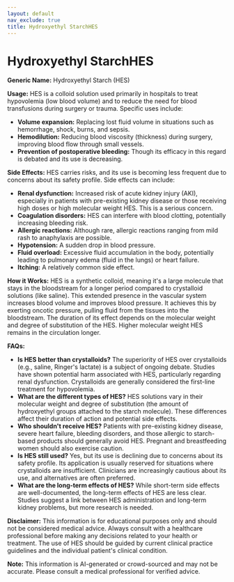 ```yaml
---
layout: default
nav_exclude: true
title: Hydroxyethyl StarchHES
---
```


# Hydroxyethyl StarchHES

**Generic Name:** Hydroxyethyl Starch (HES)

**Usage:**  HES is a colloid solution used primarily in hospitals to treat hypovolemia (low blood volume) and to reduce the need for blood transfusions during surgery or trauma.  Specific uses include:

* **Volume expansion:**  Replacing lost fluid volume in situations such as hemorrhage, shock, burns, and sepsis.
* **Hemodilution:**  Reducing blood viscosity (thickness) during surgery, improving blood flow through small vessels.
* **Prevention of postoperative bleeding:**  Though its efficacy in this regard is debated and its use is decreasing.

**Side Effects:** HES carries risks, and its use is becoming less frequent due to concerns about its safety profile.  Side effects can include:

* **Renal dysfunction:**  Increased risk of acute kidney injury (AKI), especially in patients with pre-existing kidney disease or those receiving high doses or high molecular weight HES.  This is a serious concern.
* **Coagulation disorders:**  HES can interfere with blood clotting, potentially increasing bleeding risk.
* **Allergic reactions:**  Although rare, allergic reactions ranging from mild rash to anaphylaxis are possible.
* **Hypotension:**  A sudden drop in blood pressure.
* **Fluid overload:**  Excessive fluid accumulation in the body, potentially leading to pulmonary edema (fluid in the lungs) or heart failure.
* **Itching:**  A relatively common side effect.

**How it Works:** HES is a synthetic colloid, meaning it's a large molecule that stays in the bloodstream for a longer period compared to crystalloid solutions (like saline).  This extended presence in the vascular system increases blood volume and improves blood pressure.  It achieves this by exerting oncotic pressure, pulling fluid from the tissues into the bloodstream.  The duration of its effect depends on the molecular weight and degree of substitution of the HES.  Higher molecular weight HES remains in the circulation longer.

**FAQs:**

* **Is HES better than crystalloids?**  The superiority of HES over crystalloids (e.g., saline, Ringer's lactate) is a subject of ongoing debate.  Studies have shown potential harm associated with HES, particularly regarding renal dysfunction.  Crystalloids are generally considered the first-line treatment for hypovolemia.
* **What are the different types of HES?**  HES solutions vary in their molecular weight and degree of substitution (the amount of hydroxyethyl groups attached to the starch molecule). These differences affect their duration of action and potential side effects.
* **Who shouldn't receive HES?**  Patients with pre-existing kidney disease, severe heart failure, bleeding disorders, and those allergic to starch-based products should generally avoid HES.  Pregnant and breastfeeding women should also exercise caution.
* **Is HES still used?**  Yes, but its use is declining due to concerns about its safety profile.  Its application is usually reserved for situations where crystalloids are insufficient.  Clinicians are increasingly cautious about its use, and alternatives are often preferred.
* **What are the long-term effects of HES?**  While short-term side effects are well-documented, the long-term effects of HES are less clear.  Studies suggest a link between HES administration and long-term kidney problems, but more research is needed.

**Disclaimer:** This information is for educational purposes only and should not be considered medical advice. Always consult with a healthcare professional before making any decisions related to your health or treatment.  The use of HES should be guided by current clinical practice guidelines and the individual patient's clinical condition.


**Note:** This information is AI-generated or crowd-sourced and may not be accurate. Please consult a medical professional for verified advice.